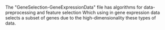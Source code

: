 The "GeneSelection-GeneExpressionData" file has algorithms for data-preprocessing and feature selection Which using in gene expression data selects a subset of genes due to the high-dimensionality these types of data.

